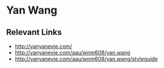 # Yan Wang


## Relevant Links
- http://yanyanevie.com/
- http://yanyanevie.com/aau/wnm608/yan.wang
- http://yanyanevie.com/aau/wnm608/yan.wang/styleguide